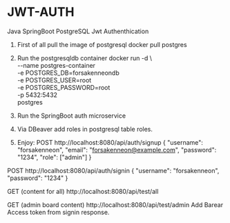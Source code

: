 # JWT-AUTH
Java SpringBoot PostgreSQL Jwt Authenthication

1. First of all pull the image of postgresql
docker pull postgres    

2. Run the postgresqldb container
docker run -d \                                                            
  --name postgres-container \
  -e POSTGRES_DB=forsakenneondb \
  -e POSTGRES_USER=root \
  -e POSTGRES_PASSWORD=root \
  -p 5432:5432 \
  postgres

3. Run the SpringBoot auth microservice
4. Via DBeaver add roles in postgresql table roles.
5. Enjoy:
POST
http://localhost:8080/api/auth/signup
{
    "username": "forsakenneon",
    "email": "forsakenneon@example.com",
    "password": "1234",
    "role": ["admin"]
}

POST
http://localhost:8080/api/auth/signin
{
    "username": "forsakenneon",
    "password": "1234"
}

GET (content for all)
http://localhost:8080/api/test/all

GET (admin board content)
http://localhost:8080/api/test/admin
Add Barear Access token from signin response.


